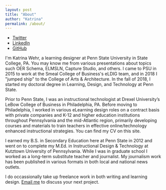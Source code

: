 ```yaml
---
layout: post
title: "About"
author: "Katrina"
permalink: /about/
---
```


<p>
<ul>
<li><a href="https://twitter.com/{{ site.twitter_username }}">
  <i class="fa fa-twitter"></i> Twitter
  </a></li>
<li><a href="https://linkedin.com/in/{{ site.linkedin_username }}">
  <i class="fa fa-linkedin"></i> LinkedIn
  </a></li>
<li><a href="https://github.com/{{ site.github_username }}">
 <i class="fa fa-github"></i> GitHub
  </a></li>
  </ul>
</p>

I'm Katrina Wehr, a learning designer at Penn State University in State College, PA. You may know me from various presentations about topics such OER Schema, ELMSLN, Capture Studio, and others. I came to PSU in 2015 to work at the Smeal College of Business's eLDIG team, and in 2018 I "jumped ship" to the College of Arts & Architecture. In the fall of 2018, I started my doctoral degree in Learning, Design, and Technology at Penn State. 

Prior to Penn State, I was an instructional technologist at Drexel University’s LeBow College of Business in Philadelphia, PA. Before moving to Philadelphia, I worked in various eLearning design roles on a contract basis with private companies and K-12 and higher education institutions throughout Pennsylvania and the mid-Atlantic region, primarily developing courses and materials to train teachers in effective online/technology enhanced instructional strategies. You can find my CV on this site. 

I earned my B.S. in Secondary Education here at Penn State in 2012 and went on to complete my M.Ed. in Instructional Design & Technology at Kutztown University of Pennsylvania. While I was in graduate school I worked as a long-term substitute teacher and journalist. My journalism work has been published in various formats in both local and national news outlets.

I do occassionally take up freelance work in both writing and learning design. [Email me](mailto:{{site.email}}) to discuss your next project.
